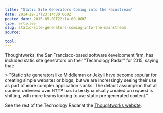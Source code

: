```yaml
---
title: "Static Site Generators Coming into the Mainstream"
date: 2014-12-17T23:14:00.000Z
posted_date: 2015-05-02T22:14:00.000Z
type: articles
slug: static-site-generators-coming-into-the-mainstream
source:

tool:
---
```

Thoughtworks, the San Francisco-based software development firm, has included static site generators on their &quot;Technology Radar&quot; for 2015, saying that:

&gt; &quot;Static site generators like Middleman or Jekyll have become popular for creating simple websites or blogs, but we are increasingly seeing their use as part of more complex application stacks. The default assumption that all content delivered over HTTP has to be dynamically created on request is shifting, with more teams looking to use static pre-generated content.&quot;

See the rest of the Technology Radar at the [Thoughtworks website](http://www.thoughtworks.com/radar/techniques).



